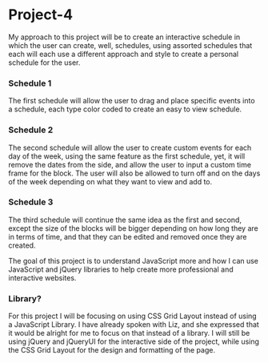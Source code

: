 # Project-4
My approach to this project will be to create an interactive schedule in which the user can create, well, schedules, using assorted schedules that each will each use a different approach and style to create a personal schedule for the user.
	
### Schedule 1
The first schedule will allow the user to drag and place specific events into a schedule, each type color coded to create an easy to view schedule.
	
### Schedule 2
The second schedule will allow the user to create custom events for each day of the week, using the same feature as the first schedule, yet, it will remove the dates from the side, and allow the user to input a custom time frame for the block. The user will also be allowed to turn off and on the days of the week depending on what they want to view and add to.
	
### Schedule 3
The third schedule will continue the same idea as the first and second, except the size of the blocks will be bigger depending on how long they are in terms of time, and that they can be edited and removed once they are created.

The goal of this project is to understand JavaScript more and how I can use JavaScript and jQuery libraries to help create more professional and interactive websites.

### Library?

For this project I will be focusing on using CSS Grid Layout instead of using a JavaScript Library. I have already spoken with Liz, and she expressed that it would be alright for me to focus on that instead of a library. I will still be using jQuery and jQueryUI for the interactive side of the project, while using the CSS Grid Layout for the design and formatting of the page.

